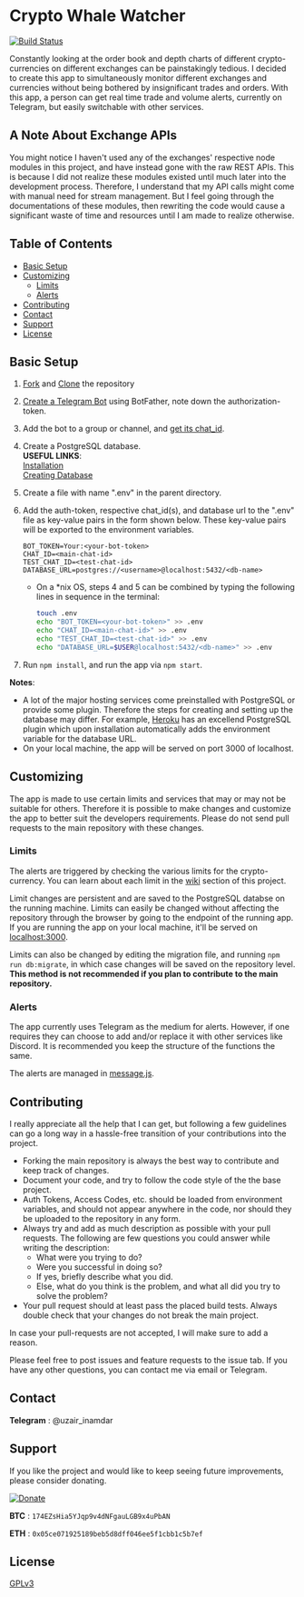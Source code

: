 # Crypto Whale Watcher
[![Build Status](https://travis-ci.org/uzillion/crypto-whale-watcher.svg?branch=master)](https://travis-ci.org/uzillion/crypto-whale-watcher)

Constantly looking at the order book and depth charts of different crypto-currencies on different exchanges can be painstakingly tedious. I decided to create this app to simultaneously monitor different exchanges and currencies without being bothered by insignificant trades and orders. With this app, a person can get real time trade and volume alerts, currently on Telegram, but easily switchable with other services.

## A Note About Exchange APIs
You might notice I haven't used any of the exchanges' respective node modules in this project, and have instead gone with the raw REST APIs. This is because I did not realize these modules existed until much later into the development process. Therefore, I understand that my API calls might come with manual need for stream management. But I feel going through the documentations of these modules, then rewriting the code would cause a significant waste of time and resources until I am made to realize otherwise.

## Table of Contents
* [Basic Setup](#basic-setup)
* [Customizing](#customizing)
  + [Limits](#limits)
  + [Alerts](#alerts)
* [Contributing](#contributing)
* [Contact](#contact)
* [Support](#support)
* [License](#license)

## Basic Setup
1. [Fork][] and [Clone][] the repository

2. [Create a Telegram Bot][] using BotFather, note down the authorization-token.

3. Add the bot to a group or channel, and [get its chat_id][].

4. Create a PostgreSQL database.<br>
   **USEFUL LINKS**:<br>
   [Installation](https://www.postgresql.org/download/)<br>
   [Creating Database](https://www.tutorialspoint.com/postgresql/postgresql_create_database.htm)

5. Create a file with name ".env" in the parent directory.

6. Add the auth-token, respective chat_id(s), and database url to the ".env" file as key-value pairs in the form shown below. These key-value pairs will be exported to the environment variables.
    ```
    BOT_TOKEN=Your:<your-bot-token>
    CHAT_ID=<main-chat-id>
    TEST_CHAT_ID=<test-chat-id>
    DATABASE_URL=postgres://<username>@localhost:5432/<db-name>
    ```   
   + On a *nix OS, steps 4 and 5 can be combined by typing the following lines in sequence in the terminal:
      ```bash
     touch .env
     echo "BOT_TOKEN=<your-bot-token>" >> .env
     echo "CHAT_ID=<main-chat-id>" >> .env
     echo "TEST_CHAT_ID=<test-chat-id>" >> .env
     echo "DATABASE_URL=$USER@localhost:5432/<db-name>" >> .env
     ```
7. Run `npm install`, and run the app via `npm start`.

**Notes**:
* A lot of the major hosting services come preinstalled with PostgreSQL or provide some plugin. Therefore the steps for creating and setting up the database may differ. For example, [Heroku](https://www.heroku.com/) has an excellend PostgreSQL plugin which upon installation automatically adds the environment variable for the database URL.
* On your local machine, the app will be served on port 3000 of localhost.

## Customizing
The app is made to use certain limits and services that may or may not be suitable for others. Therefore it is possible to make changes and customize the app to better suit the developers requirements. Please do not send pull requests to the main repository with these changes.

### Limits
The alerts are triggered by checking the various limits for the crypto-currency. You can learn about each limit in the [wiki](https://github.com/uzillion/crypto-whale-watcher/wiki) section of this project.

Limit changes are persistent and are saved to the PostgreSQL databse on the running machine. Limits can easily be changed without affecting the repository through the browser by going to the endpoint of the running app. If you are running the app on your local machine, it'll be served on [localhost:3000](http://localhost:3000).

Limits can also be changed by editing the migration file, and running `npm run db:migrate`, in which case changes will be saved on the repository level. **This method is not recommended if you plan to contribute to the main repository.**

### Alerts
The app currently uses Telegram as the medium for alerts. However, if one requires they can choose to add and/or replace it with other services like Discord. It is recommended you keep the structure of the functions the same.

The alerts are managed in [message.js](./lib/message.js).

## Contributing
I really appreciate all the help that I can get, but following a few guidelines can go a long way in a hassle-free transition of your contributions into the project.

* Forking the main repository is always the best way to contribute and keep track of changes.
* Document your code, and try to follow the code style of the the base project.
* Auth Tokens, Access Codes, etc. should be loaded from environment variables, and should not appear anywhere in the code, nor should they be uploaded to the repository in any form.
* Always try and add as much description as possible with your pull requests. The following are few questions you could answer while writing the description:
  + What were you trying to do?
  + Were you successful in doing so?
  + If yes, briefly describe what you did.
  + Else, what do you think is the problem, and what all did you try to solve the problem?
* Your pull request should at least pass the placed build tests. Always double check that your changes do not break the main project. 

In case your pull-requests are not accepted, I will make sure to add a reason.

Please feel free to post issues and feature requests to the issue tab. If you have any other questions, you can contact me via email or Telegram.

## Contact
**Telegram** : @uzair_inamdar

## Support
If you like the project and would like to keep seeing future improvements, please consider donating.

[![Donate](https://img.shields.io/badge/Donate-PayPal-blue.svg)](https://www.paypal.me/UzairIn)

**BTC** : `174EZsHia5YJqp9v4dNFgauLGB9x4uPbAN`

**ETH** : `0x05ce071925189beb5d8dff046ee5f1cbb1c5b7ef`

## License
[GPLv3](LICENSE)


[Fork]: https://help.github.com/articles/fork-a-repo/
[Clone]: https://help.github.com/articles/cloning-a-repository/
[Create a Telegram Bot]: https://core.telegram.org/bots#6-botfather
[Tutorial]: https://tutorials.botsfloor.com/creating-a-bot-using-the-telegram-bot-api-5d3caed3266d
[get its chat_id]: https://stackoverflow.com/a/32572159
